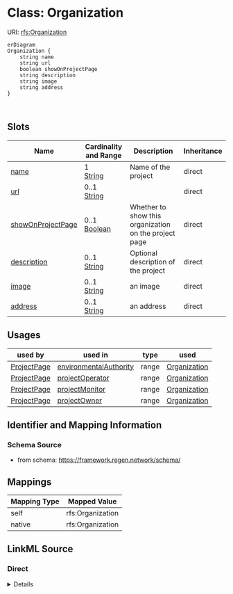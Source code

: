 

# Class: Organization



URI: [rfs:Organization](https://framework.regen.network/schema/Organization)



```mermaid
erDiagram
Organization {
    string name  
    string url  
    boolean showOnProjectPage  
    string description  
    string image  
    string address  
}



```



<!-- no inheritance hierarchy -->


## Slots

| Name | Cardinality and Range | Description | Inheritance |
| ---  | --- | --- | --- |
| [name](name.md) | 1 <br/> [String](String.md) | Name of the project | direct |
| [url](url.md) | 0..1 <br/> [String](String.md) |  | direct |
| [showOnProjectPage](showOnProjectPage.md) | 0..1 <br/> [Boolean](Boolean.md) | Whether to show this organization on the project page | direct |
| [description](description.md) | 0..1 <br/> [String](String.md) | Optional description of the project | direct |
| [image](image.md) | 0..1 <br/> [String](String.md) | an image | direct |
| [address](address.md) | 0..1 <br/> [String](String.md) | an address | direct |





## Usages

| used by | used in | type | used |
| ---  | --- | --- | --- |
| [ProjectPage](ProjectPage.md) | [environmentalAuthority](environmentalAuthority.md) | range | [Organization](Organization.md) |
| [ProjectPage](ProjectPage.md) | [projectOperator](projectOperator.md) | range | [Organization](Organization.md) |
| [ProjectPage](ProjectPage.md) | [projectMonitor](projectMonitor.md) | range | [Organization](Organization.md) |
| [ProjectPage](ProjectPage.md) | [projectOwner](projectOwner.md) | range | [Organization](Organization.md) |






## Identifier and Mapping Information







### Schema Source


* from schema: https://framework.regen.network/schema/




## Mappings

| Mapping Type | Mapped Value |
| ---  | ---  |
| self | rfs:Organization |
| native | rfs:Organization |







## LinkML Source

<!-- TODO: investigate https://stackoverflow.com/questions/37606292/how-to-create-tabbed-code-blocks-in-mkdocs-or-sphinx -->

### Direct

<details>
```yaml
name: Organization
from_schema: https://framework.regen.network/schema/
slots:
- name
- url
- showOnProjectPage
- description
- image
- address
class_uri: rfs:Organization

```
</details>

### Induced

<details>
```yaml
name: Organization
from_schema: https://framework.regen.network/schema/
attributes:
  name:
    name: name
    description: Name of the project.
    from_schema: https://framework.regen.network/schema/
    rank: 1000
    slot_uri: schema:name
    alias: name
    owner: Organization
    domain_of:
    - Project
    - ProjectRole
    - File
    - Organization
    - AdministrativeArea
    range: string
    required: true
  url:
    name: url
    from_schema: https://framework.regen.network/schema/
    rank: 1000
    alias: url
    owner: Organization
    domain_of:
    - ProjectRole
    - Organization
    - AdministrativeArea
    range: string
  showOnProjectPage:
    name: showOnProjectPage
    description: Whether to show this organization on the project page.
    from_schema: https://framework.regen.network/schema/
    rank: 1000
    alias: showOnProjectPage
    owner: Organization
    domain_of:
    - Organization
    range: boolean
  description:
    name: description
    description: Optional description of the project.
    from_schema: https://framework.regen.network/schema/
    rank: 1000
    slot_uri: schema:description
    alias: description
    owner: Organization
    domain_of:
    - Project
    - ProjectRole
    - File
    - Organization
    range: string
  image:
    name: image
    description: an image.
    from_schema: https://framework.regen.network/schema/
    rank: 1000
    slot_uri: schema:image
    alias: image
    owner: Organization
    domain_of:
    - ProjectRole
    - Organization
    range: string
  address:
    name: address
    description: an address.
    from_schema: https://framework.regen.network/schema/
    rank: 1000
    slot_uri: schema:address
    alias: address
    owner: Organization
    domain_of:
    - Organization
    range: string
class_uri: rfs:Organization

```
</details>